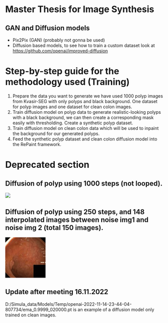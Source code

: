# Master Thesis for Image Synthesis 

## GAN and Diffusion models 
- Pix2Pix (GAN) (probably not gonna be used) 
- Diffusion based models, to see how to train a custom dataset look at https://github.com/openai/improved-diffusion

# Step-by-step guide for the methodology used (Training)

1. Prepare the data you want to generate we have used 1000 polyp images from Kvasir-SEG with only polyps and black background. One dataset for polyp images and one dataset for clean colon images.
2. Train diffusion model on polyp data to generate realistic-looking polyps with a black background, we can then create a corresponding mask easily with thresholding. Create a synthetic polyp dataset.
3. Train diffusion model on clean colon data which will be used to inpaint the background for our generated polyps.
4. Feed the synthetic polyp dataset and clean colon diffusion model into the RePaint framework. 

# Deprecated section

## Diffusion of polyp using 1000 steps (not looped).
![](fp_out2.gif)

## Diffusion of polyp using 250 steps, and 148 interpolated images between noise img1 and noise img 2 (total 150 images).
![](polyp.gif)


## Update after meeting 16.11.2022

D:/Simula_data/Models/Temp/openai-2022-11-14-23-44-04-807734/ema_0.9999_020000.pt is an example of a diffusion model only trained on clean images. 

